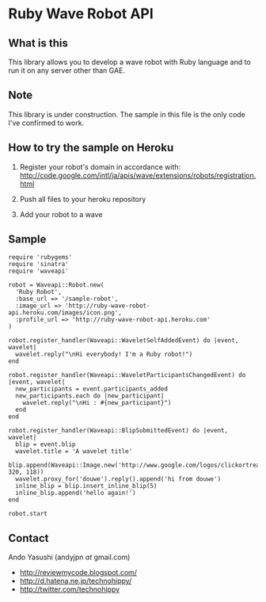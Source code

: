 Ruby Wave Robot API
===================

What is this
------------

This library allows you to develop a wave robot with Ruby language and to run it on any server other than GAE.

Note
----

This library is under construction. The sample in this file is the only code I've confirmed to work.

How to try the sample on Heroku
-------------------------------

1. Register your robot's domain in accordance with:
   http://code.google.com/intl/ja/apis/wave/extensions/robots/registration.html

2. Push all files to your heroku repository

3. Add your robot to a wave

Sample
------

    require 'rubygems'
    require 'sinatra'
    require 'waveapi'

    robot = Waveapi::Robot.new(
      'Ruby Robot', 
      :base_url => '/sample-robot', 
      :image_url => 'http://ruby-wave-robot-api.heroku.com/images/icon.png',
      :profile_url => 'http://ruby-wave-robot-api.heroku.com'
    )

    robot.register_handler(Waveapi::WaveletSelfAddedEvent) do |event, wavelet|
      wavelet.reply("\nHi everybody! I'm a Ruby robot!")
    end

    robot.register_handler(Waveapi::WaveletParticipantsChangedEvent) do |event, wavelet|
      new_participants = event.participants_added
      new_participants.each do |new_participant|
        wavelet.reply("\nHi : #{new_participant}")
      end
    end

    robot.register_handler(Waveapi::BlipSubmittedEvent) do |event, wavelet|
      blip = event.blip
      wavelet.title = 'A wavelet title'
      blip.append(Waveapi::Image.new('http://www.google.com/logos/clickortreat1.gif', 320, 118))
      wavelet.proxy_for('douwe').reply().append('hi from douwe')
      inline_blip = blip.insert_inline_blip(5)
      inline_blip.append('hello again!')
    end

    robot.start

Contact
-------
Ando Yasushi (andyjpn _at_ gmail.com)

* http://reviewmycode.blogspot.com/
* http://d.hatena.ne.jp/technohippy/
* http://twitter.com/technohippy

